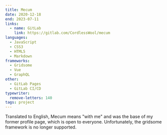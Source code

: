 ```yaml
---
title: Mecum
date: 2020-12-18
end: 2023-07-11
links:
  - name: GitLab
    link: https://gitlab.com/CordlessWool/mecum
languages:
  - JavaScript
  - CSS3
  - HTML5
  - Markdown
frameworks:
  - Gridsome
  - Vue
  - GraphQL
other:
  - GitLab Pages
  - GitLab CI/CD
typewriter:
  remove-letters: 140
tags: project
---
```


Translated to English, Mecum means "with me" and was the base of my former profile page, which is open to everyone. Unfortunately, the gridsome framework is no longer supported.
